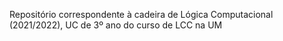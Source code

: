 Repositório correspondente à cadeira de Lógica Computacional (2021/2022), UC de 3º ano do curso de LCC na UM
